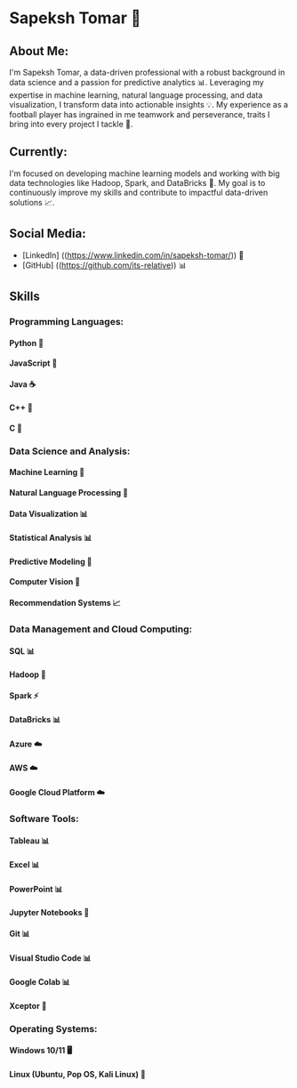 # Sapeksh Tomar 🤖

## About Me:
I'm Sapeksh Tomar, a data-driven professional with a robust background in data science and a passion for predictive analytics 📊. Leveraging my expertise in machine learning, natural language processing, and data visualization, I transform data into actionable insights 💡. My experience as a football player has ingrained in me teamwork and perseverance, traits I bring into every project I tackle 🏈.

## Currently:
I'm focused on developing machine learning models and working with big data technologies like Hadoop, Spark, and DataBricks 🤯. My goal is to continuously improve my skills and contribute to impactful data-driven solutions 📈.

## Social Media:
* [LinkedIn] ((https://www.linkedin.com/in/sapeksh-tomar/)) 👥
* [GitHub] ((https://github.com/its-relative)) 📊

## Skills

### Programming Languages:
#### Python 🐍
#### JavaScript 📜
#### Java ☕️
#### C++ 🤖
#### C 🔩

### Data Science and Analysis:
#### Machine Learning 🤖
#### Natural Language Processing 📝
#### Data Visualization 📊
#### Statistical Analysis 📊
#### Predictive Modeling 🔮
#### Computer Vision 👀
#### Recommendation Systems 📈

### Data Management and Cloud Computing:
#### SQL 📊
#### Hadoop 🤖
#### Spark ⚡️
#### DataBricks 📊
#### Azure ☁️
#### AWS ☁️
#### Google Cloud Platform ☁️

### Software Tools:
#### Tableau 📊
#### Excel 📊
#### PowerPoint 📊
#### Jupyter Notebooks 📝
#### Git 📊
#### Visual Studio Code 📊
#### Google Colab 📊
#### Xceptor 🤖

### Operating Systems:
#### Windows 10/11 🖥️
#### Linux (Ubuntu, Pop OS, Kali Linux) 🤖
